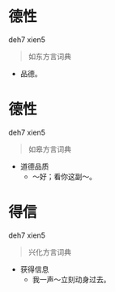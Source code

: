 # 德性
deh7 xien5
> 如东方言词典
- 品德。

# 德性
deh7 xien5
> 如皋方言词典
- 道德品质
  - ～好；看你这副～。

# 得信
deh7 xien5
> 兴化方言词典
- 获得信息
  - 我一声～立刻动身过去。
